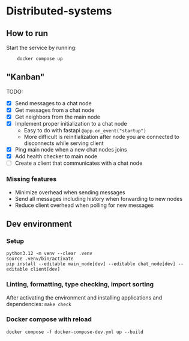 # Distributed-systems

## How to run
Start the service by running:
```
    docker compose up
```

## "Kanban"

TODO:
- [x] Send messages to a chat node
- [x] Get messages from a chat node
- [x] Get neighbors from the main node
- [x] Implement proper initialization to a chat node
    - Easy to do with fastapi `@app.on_event("startup")`
    - More difficult is reinitialization after node you are connected to disconnects while serving client
- [x] Ping main node when a new chat nodes joins
- [x] Add health checker to main node
- [ ] Create a client that communicates with a chat node

### Missing features

- Minimize overhead when sending messages
- Send all messages including history when forwarding to new nodes
- Reduce client overhead when polling for new messages

## Dev environment

### Setup

```
python3.12 -m venv --clear .venv
source .venv/bin/activate
pip install --editable main_node[dev] --editable chat_node[dev] --editable client[dev]
```

### Linting, formatting, type checking, import sorting

After activating the environment and installing applications and dependencies: `make check`

### Docker compose with reload

`docker compose -f docker-compose-dev.yml up --build`

